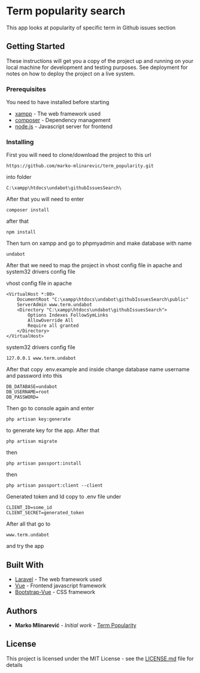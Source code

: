 # Term popularity search

This app looks at popularity of specific term in Github issues section

## Getting Started

These instructions will get you a copy of the project up and running on your local machine for development and testing purposes. See deployment for notes on how to deploy the project on a live system.

### Prerequisites

You need to have installed before starting

* [xampp](https://www.apachefriends.org/index.html) - The web framework used
* [composer](https://getcomposer.org/) - Dependency management
* [node.js](https://nodejs.org/) - Javascript server for frontend

### Installing

First you will need to clone/download the project to this url

```
https://github.com/marko-mlinarevic/term_popularity.git
```
into folder
```
C:\xampp\htdocs\undabot\githubIssuesSearch\
```

After that you will need to enter 

```
composer install
```

after that 

```
npm install
```

Then turn on xampp and go to phpmyadmin and make database with name

```
undabot
```

After that we need to map the project in vhost config file in apache 
and system32 drivers config file

vhost config file in apache

```
<VirtualHost *:80>
    DocumentRoot "C:\xampp\htdocs\undabot\githubIssuesSearch\public"
    ServerAdmin www.term.undabot
    <Directory "C:\xampp\htdocs\undabot\githubIssuesSearch">
        Options Indexes FollowSymLinks
        AllowOverride All
        Require all granted
    </Directory>
</VirtualHost>
```

system32 drivers config file

```
127.0.0.1 www.term.undabot
```

After that copy .env.example and inside change database name
username and password into this

```
DB_DATABASE=undabot
DB_USERNAME=root
DB_PASSWORD=
```

Then go to console again and enter

```
php artisan key:generate 
```
to generate key for the app. After that

```
php artisan migrate
```
then 

```
php artisan passport:install
```
then

```
php artisan passport:client --client
```

Generated token and Id copy to .env file under 

```
CLIENT_ID=some_id
CLIENT_SECRET=generated_token
```

After all that go to 

```
www.term.undabot
```

and try the app

## Built With

* [Laravel](https://laravel.com/) - The web framework used
* [Vue](https://vuejs.org/) - Frontend javascript framework
* [Bootstrap-Vue](https://bootstrap-vue.js.org/) - CSS framework


## Authors

* **Marko Mlinarević** - *Initial work* - [Term Popularity](https://github.com/marko-mlinarevic/term_popularity)

## License

This project is licensed under the MIT License - see the [LICENSE.md](LICENSE.md) file for details